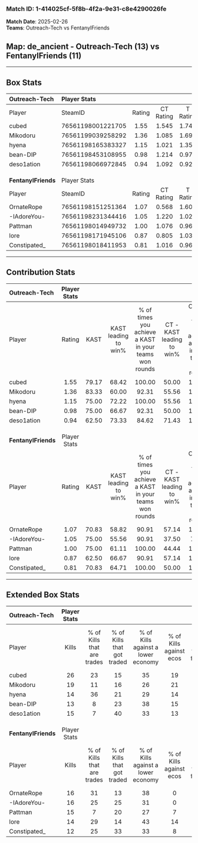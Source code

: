 ### Match ID: 1-414025cf-5f8b-4f2a-9e31-c8e4290026fe  
**Match Date**: 2025-02-26  
**Teams**: Outreach-Tech vs FentanylFriends  

## **Map**: de_ancient - Outreach-Tech (13) vs FentanylFriends (11)  
---  

## Box Stats  

| **Outreach-Tech**   | Player Stats      |        |           |          |       |      |       |         |        |      |     |
| :- | :- | :-: | :-: | :-: | :-: | :-: | :-: | :-: | :-: | :-: | :-: |
| Player              | SteamID           | Rating | CT Rating | T Rating | KAST  | ADR  | Kills | Assists | Deaths | K/D  | HS% |
| cubed               | 76561198001221705 |  1.55  |   1.545   |  1.746   | 79.17 | 87.1 |  26   |    1    |   14   | 1.86 | 57  |
| Mikodoru            | 76561199039258292 |  1.36  |   1.085   |  1.693   | 83.33 | 83.0 |  19   |    7    |   13   | 1.46 | 63  |
| hyena               | 76561198165383327 |  1.15  |   1.021   |  1.359   | 75.00 | 87.3 |  14   |   10    |   13   | 1.08 | 42  |
| bean-DIP            | 76561198453108955 |  0.98  |   1.214   |  0.976   | 75.00 | 82.3 |  13   |    5    |   17   | 0.76 | 38  |
| deso1ation          | 76561198066972845 |  0.94  |   1.092   |  0.925   | 62.50 | 66.9 |  15   |    6    |   16   | 0.94 | 33  |
|                     |                   |        |           |          |       |      |       |         |        |      |     |
|                     |                   |        |           |          |       |      |       |         |        |      |     |
|                     |                   |        |           |          |       |      |       |         |        |      |     |
| **FentanylFriends** | Player Stats      |        |           |          |       |      |       |         |        |      |     |
| Player              | SteamID           | Rating | CT Rating | T Rating | KAST  | ADR  | Kills | Assists | Deaths | K/D  | HS% |
| OrnateRope          | 76561198151251364 |  1.07  |   0.568   |  1.606   | 70.83 | 69.6 |  16   |    5    |   15   | 1.07 | 75  |
| -IAdoreYou-         | 76561198231344416 |  1.05  |   1.220   |  1.020   | 75.00 | 72.7 |  16   |    3    |   17   | 0.94 | 68  |
| Pattman             | 76561198014949732 |  1.00  |   1.076   |  0.961   | 75.00 | 65.0 |  15   |    4    |   17   | 0.88 | 40  |
| lore                | 76561198171945106 |  0.87  |   0.805   |  1.033   | 62.50 | 72.4 |  14   |    5    |   18   | 0.78 | 57  |
| Constipated_        | 76561198018411953 |  0.81  |   1.016   |  0.962   | 70.83 | 63.7 |  12   |    9    |   20   | 0.60 | 50  |
---  

## Contribution Stats  

| **Outreach-Tech**   | Player Stats |       |                      |                                                        |                           |                                                             |                          |                                                            |
| :- | :-: | :-: | :-: | :-: | :-: | :-: | :-: | :-: |
| Player              |    Rating    | KAST  | KAST leading to win% | % of times you achieve a KAST in your teams won rounds | CT - KAST leading to win% | CT - % of times you achieve a KAST in your teams won rounds | T - KAST leading to win% | T - % of times you achieve a KAST in your teams won rounds |
| cubed               |     1.55     | 79.17 |        68.42         |                         100.00                         |           50.00           |                           100.00                            |          88.89           |                           100.00                           |
| Mikodoru            |     1.36     | 83.33 |        60.00         |                         92.31                          |           55.56           |                           100.00                            |          63.64           |                           87.50                            |
| hyena               |     1.15     | 75.00 |        72.22         |                         100.00                         |           55.56           |                           100.00                            |          88.89           |                           100.00                           |
| bean-DIP            |     0.98     | 75.00 |        66.67         |                         92.31                          |           50.00           |                           100.00                            |          87.50           |                           87.50                            |
| deso1ation          |     0.94     | 62.50 |        73.33         |                         84.62                          |           71.43           |                           100.00                            |          75.00           |                           75.00                            |
|                     |              |       |                      |                                                        |                           |                                                             |                          |                                                            |
|                     |              |       |                      |                                                        |                           |                                                             |                          |                                                            |
|                     |              |       |                      |                                                        |                           |                                                             |                          |                                                            |
| **FentanylFriends** | Player Stats |       |                      |                                                        |                           |                                                             |                          |                                                            |
| Player              |    Rating    | KAST  | KAST leading to win% | % of times you achieve a KAST in your teams won rounds | CT - KAST leading to win% | CT - % of times you achieve a KAST in your teams won rounds | T - KAST leading to win% | T - % of times you achieve a KAST in your teams won rounds |
| OrnateRope          |     1.07     | 70.83 |        58.82         |                         90.91                          |           57.14           |                           100.00                            |          60.00           |                           85.71                            |
| -IAdoreYou-         |     1.05     | 75.00 |        55.56         |                         90.91                          |           37.50           |                            75.00                            |          70.00           |                           100.00                           |
| Pattman             |     1.00     | 75.00 |        61.11         |                         100.00                         |           44.44           |                           100.00                            |          77.78           |                           100.00                           |
| lore                |     0.87     | 62.50 |        66.67         |                         90.91                          |           57.14           |                           100.00                            |          75.00           |                           85.71                            |
| Constipated_        |     0.81     | 70.83 |        64.71         |                         100.00                         |           50.00           |                           100.00                            |          77.78           |                           100.00                           |
---  

## Extended Box Stats  

| **Outreach-Tech**   | Player Stats |                            |                            |                                    |                         |                              |                                 |        |                             |                                     |                          |                               |                            |
| :- | :-: | :-: | :-: | :-: | :-: | :-: | :-: | :-: | :-: | :-: | :-: | :-: | :-: |
| Player              |    Kills     | % of Kills that are trades | % of Kills that got traded | % of Kills against a lower economy | % of Kills against ecos | % of Kills that are flawless | % of Kills that are close duels | Deaths | % of Deaths that get traded | % of Deaths against a lower economy | % of Deaths against ecos | % of Deaths that are flawless | % of Deaths that are close |
| cubed               |      26      |             23             |             15             |                 35                 |           19            |              58              |                0                |   14   |             29              |                  7                  |            0             |              79               |             0              |
| Mikodoru            |      19      |             11             |             16             |                 26                 |           21            |              68              |               11                |   13   |              8              |                  0                  |            0             |              69               |             8              |
| hyena               |      14      |             36             |             21             |                 29                 |           14            |              64              |                7                |   13   |             15              |                 23                  |            8             |              62               |             0              |
| bean-DIP            |      13      |             8              |             23             |                 38                 |           15            |              77              |                0                |   17   |             29              |                 18                  |            6             |              53               |             24             |
| deso1ation          |      15      |             7              |             40             |                 33                 |           13            |              67              |                7                |   16   |             19              |                 19                  |            6             |              69               |             6              |
|                     |              |                            |                            |                                    |                         |                              |                                 |        |                             |                                     |                          |                               |                            |
|                     |              |                            |                            |                                    |                         |                              |                                 |        |                             |                                     |                          |                               |                            |
|                     |              |                            |                            |                                    |                         |                              |                                 |        |                             |                                     |                          |                               |                            |
| **FentanylFriends** | Player Stats |                            |                            |                                    |                         |                              |                                 |        |                             |                                     |                          |                               |                            |
| Player              |    Kills     | % of Kills that are trades | % of Kills that got traded | % of Kills against a lower economy | % of Kills against ecos | % of Kills that are flawless | % of Kills that are close duels | Deaths | % of Deaths that get traded | % of Deaths against a lower economy | % of Deaths against ecos | % of Deaths that are flawless | % of Deaths that are close |
| OrnateRope          |      16      |             31             |             13             |                 38                 |            0            |              50              |                0                |   15   |             13              |                  7                  |            7             |              73               |             13             |
| -IAdoreYou-         |      16      |             25             |             25             |                 31                 |            0            |              75              |                6                |   17   |             24              |                 24                  |            6             |              76               |             6              |
| Pattman             |      15      |             7              |             20             |                 27                 |            7            |              67              |               13                |   17   |             18              |                 24                  |            6             |              65               |             0              |
| lore                |      14      |             29             |             14             |                 43                 |           14            |              57              |               14                |   18   |             11              |                 22                  |            6             |              61               |             6              |
| Constipated_        |      12      |             25             |             33             |                 33                 |            8            |              83              |                8                |   20   |             40              |                 30                  |            5             |              75               |             0              |
